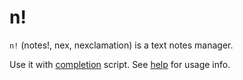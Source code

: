 # n!

`n!` (notes!, nex, nexclamation) is a text notes manager.

Use it with [completion](completion) script. See [help](src/help.txt) for usage info.
